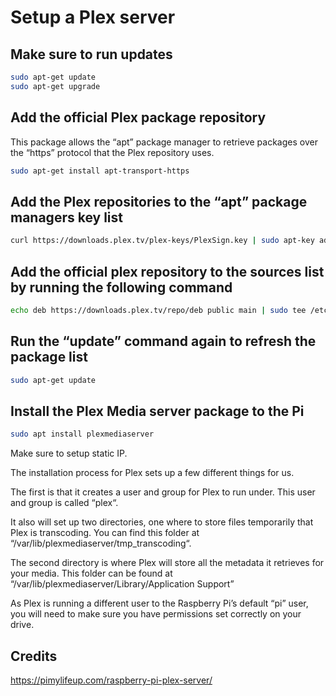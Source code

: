 # Setup a Plex server



## Make sure to run updates

```bash
sudo apt-get update
sudo apt-get upgrade
```

## Add the official Plex package repository

This package allows the “apt” package manager to retrieve packages over the “https” protocol that the Plex repository uses.

```bash
sudo apt-get install apt-transport-https
```

## Add the Plex repositories to the “apt” package managers key list

```bash
curl https://downloads.plex.tv/plex-keys/PlexSign.key | sudo apt-key add -
```

## Add the official plex repository to the sources list by running the following command

```bash
echo deb https://downloads.plex.tv/repo/deb public main | sudo tee /etc/apt/sources.list.d/plexmediaserver.list
```

## Run the “update” command again to refresh the package list

```bash
sudo apt-get update
```

## Install the Plex Media server package to the Pi

```bash
sudo apt install plexmediaserver
```

Make sure to setup static IP.

The installation process for Plex sets up a few different things for us.

The first is that it creates a user and group for Plex to run under. This user and group is called “plex“.

It also will set up two directories, one where to store files temporarily that Plex is transcoding. You can find this folder at “/var/lib/plexmediaserver/tmp_transcoding“.

The second directory is where Plex will store all the metadata it retrieves for your media. This folder can be found at “/var/lib/plexmediaserver/Library/Application Support”

As Plex is running a different user to the Raspberry Pi’s default “pi” user, you will need to make sure you have permissions set correctly on your drive.

## Credits

https://pimylifeup.com/raspberry-pi-plex-server/
